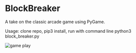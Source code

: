 # BlockBreaker

A take on the classic arcade game using PyGame.

Usage: clone repo, pip3 install, run with command line python3 block_breaker.py

<img src="https://media.giphy.com/media/tocXzaVNwID2ToyHnA/giphy.gif" alt="game play">
